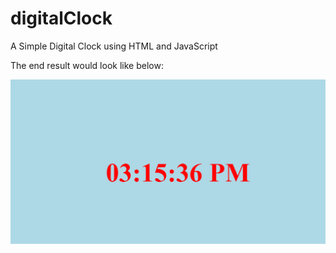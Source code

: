 # digitalClock
A Simple Digital Clock using HTML and JavaScript

The end result would look like below:

![](/digitalClock.PNG)
